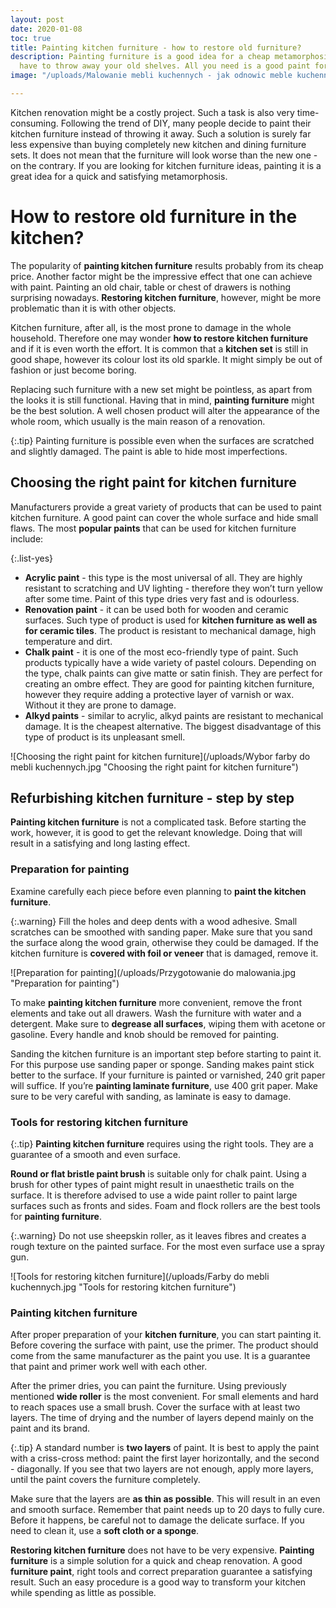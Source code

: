 ```yaml
---
layout: post
date: 2020-01-08
toc: true
title: Painting kitchen furniture - how to restore old furniture?
description: Painting furniture is a good idea for a cheap metamorphosis. You don’t
  have to throw away your old shelves. All you need is a good paint for kitchen furniture.
image: "/uploads/Malowanie mebli kuchennych - jak odnowic meble kuchenne.jpg"

---
```

Kitchen renovation might be a costly project. Such a task is also very time-consuming. Following the trend of DIY, many people decide to paint their kitchen furniture instead of throwing it away. Such a solution is surely far less expensive than buying completely new kitchen and dining furniture sets. It does not mean that the furniture will look worse than the new one - on the contrary. If you are looking for kitchen furniture ideas, painting it is a great idea for a quick and satisfying metamorphosis.

# How to restore old furniture in the kitchen?

The popularity of **painting kitchen furniture** results probably from its cheap price. Another factor might be the impressive effect that one can achieve with paint. Painting an old chair, table or chest of drawers is nothing surprising nowadays. **Restoring kitchen furniture**, however, might be more problematic than it is with other objects.

Kitchen furniture, after all, is the most prone to damage in the whole household. Therefore one may wonder **how to restore kitchen furniture** and if it is even worth the effort. It is common that a **kitchen set** is still in good shape, however its colour lost its old sparkle. It might simply be out of fashion or just become boring.

Replacing such furniture with a new set might be pointless, as apart from the looks it is still functional. Having that in mind, **painting furniture** might be the best solution. A well chosen product will alter the appearance of the whole room, which usually is the main reason of a renovation.

{:.tip}
Painting furniture is possible even when the surfaces are scratched and slightly damaged. The paint is able to hide most imperfections.

## Choosing the right paint for kitchen furniture

Manufacturers provide a great variety of products that can be used to paint kitchen furniture. A good paint can cover the whole surface and hide small flaws. The most **popular paints** that can be used for kitchen furniture include:

{:.list-yes}
* **Acrylic paint** - this type is the most universal of all. They are highly resistant to scratching and UV lighting - therefore they won’t turn yellow after some time. Paint of this type dries very fast and is odourless.
* **Renovation paint** - it can be used both for wooden and ceramic surfaces. Such type of product is used for **kitchen furniture as well as for ceramic tiles**. The product is resistant to mechanical damage, high temperature and dirt.
* **Chalk paint** - it is one of the most eco-friendly type of paint. Such products typically have a wide variety of pastel colours. Depending on the type, chalk paints can give matte or satin finish. They are perfect for creating an ombre effect. They are good for painting kitchen furniture, however they require adding a protective layer of varnish or wax. Without it they are prone to damage.
* **Alkyd paints** - similar to acrylic, alkyd paints are resistant to mechanical damage. It is the cheapest alternative. The biggest disadvantage of this type of product is its unpleasant smell.

![Choosing the right paint for kitchen furniture](/uploads/Wybor farby do mebli kuchennych.jpg "Choosing the right paint for kitchen furniture")

## Refurbishing kitchen furniture - step by step

**Painting kitchen furniture** is not a complicated task. Before starting the work, however, it is good to get the relevant knowledge. Doing that will result in a satisfying and long lasting effect.

### Preparation for painting

Examine carefully each piece before even planning to **paint the kitchen furniture**.

{:.warning}
Fill the holes and deep dents with a wood adhesive. Small scratches can be smoothed with sanding paper. Make sure that you sand the surface along the wood grain, otherwise they could be damaged. If the kitchen furniture is **covered with foil or veneer** that is damaged, remove it.

![Preparation for painting](/uploads/Przygotowanie do malowania.jpg "Preparation for painting")

To make **painting kitchen furniture** more convenient, remove the front elements and take out all drawers. Wash the furniture with water and a detergent. Make sure to **degrease all surfaces**, wiping them with acetone or gasoline. Every handle and knob should be removed for painting.

Sanding the kitchen furniture is an important step before starting to paint it. For this purpose use sanding paper or sponge. Sanding makes paint stick better to the surface. If your furniture is painted or varnished, 240 grit paper will suffice. If you’re **painting laminate furniture**, use 400 grit paper. Make sure to be very careful with sanding, as laminate is easy to damage.

### Tools for restoring kitchen furniture

{:.tip}
**Painting kitchen furniture** requires using the right tools. They are a guarantee of a smooth and even surface.

**Round or flat bristle paint brush** is suitable only for chalk paint. Using a brush for other types of paint might result in unaesthetic trails on the surface. It is therefore advised to use a wide paint roller to paint large surfaces such as fronts and sides. Foam and flock rollers are the best tools for **painting furniture**.

{:.warning}
Do not use sheepskin roller, as it leaves fibres and creates a rough texture on the painted surface. For the most even surface use a spray gun.

![Tools for restoring kitchen furniture](/uploads/Farby do mebli kuchennych.jpg "Tools for restoring kitchen furniture")

### Painting kitchen furniture

After proper preparation of your **kitchen furniture**, you can start painting it. Before covering the surface with paint, use the primer. The product should come from the same manufacturer as the paint you use. It is a guarantee that paint and primer work well with each other.

After the primer dries, you can paint the furniture. Using previously mentioned **wide roller** is the most convenient. For small elements and hard to reach spaces use a small brush. Cover the surface with at least two layers. The time of drying and the number of layers depend mainly on the paint and its brand.

{:.tip}
A standard number is **two layers** of paint. It is best to apply the paint with a criss-cross method: paint the first layer horizontally, and the second - diagonally. If you see that two layers are not enough, apply more layers, until the paint covers the furniture completely.

Make sure that the layers are **as thin as possible**. This will result in an even and smooth surface. Remember that paint needs up to 20 days to fully cure. Before it happens, be careful not to damage the delicate surface. If you need to clean it, use a **soft cloth or a sponge**.

**Restoring kitchen furniture** does not have to be very expensive. **Painting furniture** is a simple solution for a quick and cheap renovation. A good **furniture paint**, right tools and correct preparation guarantee a satisfying result. Such an easy procedure is a good way to transform your kitchen while spending as little as possible.